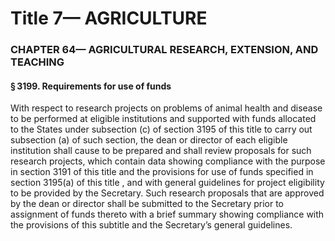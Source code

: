 
# Title 7— AGRICULTURE
### CHAPTER 64— AGRICULTURAL RESEARCH, EXTENSION, AND TEACHING
#### § 3199. Requirements for use of funds

With respect to research projects on problems of animal health and disease to be performed at eligible institutions and supported with funds allocated to the States under subsection (c) of section 3195 of this title to carry out subsection (a) of such section, the dean or director of each eligible institution shall cause to be prepared and shall review proposals for such research projects, which contain data showing compliance with the purpose in section 3191 of this title and the provisions for use of funds specified in section 3195(a) of this title , and with general guidelines for project eligibility to be provided by the Secretary. Such research proposals that are approved by the dean or director shall be submitted to the Secretary prior to assignment of funds thereto with a brief summary showing compliance with the provisions of this subtitle and the Secretary’s general guidelines.
